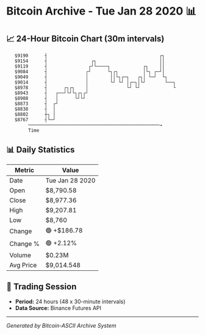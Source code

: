 # Bitcoin Archive - Tue Jan 28 2020 📊

## 📈 24-Hour Bitcoin Chart (30m intervals)

```
   $9190      ┤                                         ┌┐     
   $9154      ┤                ┌┐                       ││     
   $9119      ┤               ┌┘└────┐            ┌┐    ││     
   $9084      ┤              ┌┘      └┐┌┐         │└┐ ┌─┘│     
   $9049      ┤              │        ││└┐┌─┐   ┌┐│ └─┘  └┐    
   $9014      ┤              │        └┘ └┘ │┌─┐│└┘       └──┐ 
   $8978      ┤      ┌┐┌┐    │              └┘ └┘            └ 
   $8943      ┤   ┌──┘└┘└┐┌┐┌┘                                 
   $8908      ┤   │      └┘└┘                                  
   $8873      ┤  ┌┘                                            
   $8838      ┤  │                                             
   $8802      ┼┐ │                                             
   $8767      ┤└─┘                                             
        ────────────────────────────────────────────────→
        Time
```

## 📊 Daily Statistics

| Metric | Value |
|--------|-------|
| Date | Tue Jan 28 2020 |
| Open | $8,790.58 |
| Close | $8,977.36 |
| High | $9,207.81 |
| Low | $8,760 |
| Change | 🟢 +$186.78 |
| Change % | 🟢 +2.12% |
| Volume | $0.23M |
| Avg Price | $9,014.548 |

## 📅 Trading Session

- **Period:** 24 hours (48 x 30-minute intervals)
- **Data Source:** Binance Futures API

---
*Generated by Bitcoin-ASCII Archive System*
